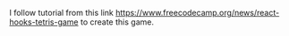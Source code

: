 I follow tutorial from this link https://www.freecodecamp.org/news/react-hooks-tetris-game to create this game. 
